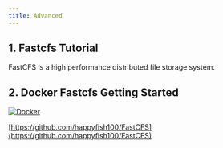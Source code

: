 ```yaml
---
title: Advanced
---
```


## 1. Fastcfs Tutorial

FastCFS is a high performance distributed file storage system.

## 2. Docker Fastcfs Getting Started

[![Docker](https://avatars2.githubusercontent.com/u/70275183?s=200&v=4)](https://github.com/happyfish100/FastCFS)

[https://github.com/happyfish100/FastCFS](https://github.com/happyfish100/FastCFS)

